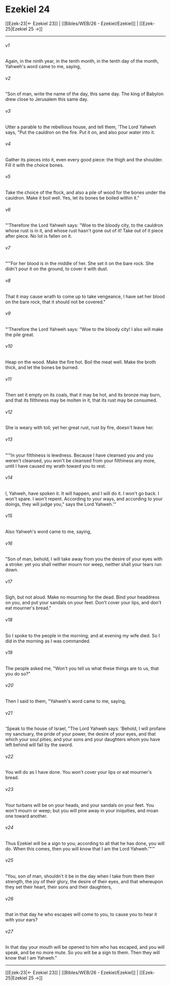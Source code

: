 # Ezekiel 24

[[Ezek-23|← Ezekiel 23]] | [[Bibles/WEB/26 - Ezekiel/Ezekiel]] | [[Ezek-25|Ezekiel 25 →]]
***



###### v1 
Again, in the ninth year, in the tenth month, in the tenth day of the month, Yahweh's word came to me, saying, 

###### v2 
"Son of man, write the name of the day, this same day. The king of Babylon drew close to Jerusalem this same day. 

###### v3 
Utter a parable to the rebellious house, and tell them, 'The Lord Yahweh says, "Put the cauldron on the fire. Put it on, and also pour water into it. 

###### v4 
Gather its pieces into it, even every good piece: the thigh and the shoulder. Fill it with the choice bones. 

###### v5 
Take the choice of the flock, and also a pile of wood for the bones under the cauldron. Make it boil well. Yes, let its bones be boiled within it." 

###### v6 
"'Therefore the Lord Yahweh says: "Woe to the bloody city, to the cauldron whose rust is in it, and whose rust hasn't gone out of it! Take out of it piece after piece. No lot is fallen on it. 

###### v7 
"'"For her blood is in the middle of her. She set it on the bare rock. She didn't pour it on the ground, to cover it with dust. 

###### v8 
That it may cause wrath to come up to take vengeance, I have set her blood on the bare rock, that it should not be covered." 

###### v9 
"'Therefore the Lord Yahweh says: "Woe to the bloody city! I also will make the pile great. 

###### v10 
Heap on the wood. Make the fire hot. Boil the meat well. Make the broth thick, and let the bones be burned. 

###### v11 
Then set it empty on its coals, that it may be hot, and its bronze may burn, and that its filthiness may be molten in it, that its rust may be consumed. 

###### v12 
She is weary with toil; yet her great rust, rust by fire, doesn't leave her. 

###### v13 
"'"In your filthiness is lewdness. Because I have cleansed you and you weren't cleansed, you won't be cleansed from your filthiness any more, until I have caused my wrath toward you to rest. 

###### v14 
I, Yahweh, have spoken it. It will happen, and I will do it. I won't go back. I won't spare. I won't repent. According to your ways, and according to your doings, they will judge you," says the Lord Yahweh.'" 

###### v15 
Also Yahweh's word came to me, saying, 

###### v16 
"Son of man, behold, I will take away from you the desire of your eyes with a stroke: yet you shall neither mourn nor weep, neither shall your tears run down. 

###### v17 
Sigh, but not aloud. Make no mourning for the dead. Bind your headdress on you, and put your sandals on your feet. Don't cover your lips, and don't eat mourner's bread." 

###### v18 
So I spoke to the people in the morning; and at evening my wife died. So I did in the morning as I was commanded. 

###### v19 
The people asked me, "Won't you tell us what these things are to us, that you do so?" 

###### v20 
Then I said to them, "Yahweh's word came to me, saying, 

###### v21 
'Speak to the house of Israel, "The Lord Yahweh says: 'Behold, I will profane my sanctuary, the pride of your power, the desire of your eyes, and that which your soul pities; and your sons and your daughters whom you have left behind will fall by the sword. 

###### v22 
You will do as I have done. You won't cover your lips or eat mourner's bread. 

###### v23 
Your turbans will be on your heads, and your sandals on your feet. You won't mourn or weep; but you will pine away in your iniquities, and moan one toward another. 

###### v24 
Thus Ezekiel will be a sign to you; according to all that he has done, you will do. When this comes, then you will know that I am the Lord Yahweh.'"'" 

###### v25 
"You, son of man, shouldn't it be in the day when I take from them their strength, the joy of their glory, the desire of their eyes, and that whereupon they set their heart, their sons and their daughters, 

###### v26 
that in that day he who escapes will come to you, to cause you to hear it with your ears? 

###### v27 
In that day your mouth will be opened to him who has escaped, and you will speak, and be no more mute. So you will be a sign to them. Then they will know that I am Yahweh."

***
[[Ezek-23|← Ezekiel 23]] | [[Bibles/WEB/26 - Ezekiel/Ezekiel]] | [[Ezek-25|Ezekiel 25 →]]
